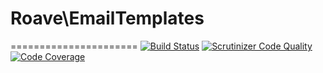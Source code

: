 # Roave\EmailTemplates
======================
[![Build Status](https://travis-ci.org/Roave/EmailTemplates.svg?branch=master)](https://travis-ci.org/Roave/EmailTemplates)
[![Scrutinizer Code Quality](https://scrutinizer-ci.com/g/Roave/EmailTemplates/badges/quality-score.png?b=master)](https://scrutinizer-ci.com/g/Roave/EmailTemplates/?branch=master)
[![Code Coverage](https://scrutinizer-ci.com/g/Roave/EmailTemplates/badges/coverage.png?b=master)](https://scrutinizer-ci.com/g/Roave/EmailTemplates/?branch=master)

